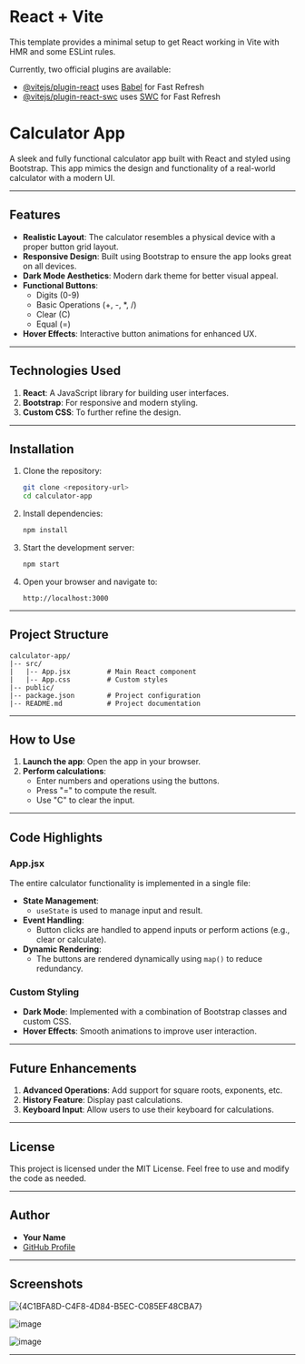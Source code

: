 # React + Vite

This template provides a minimal setup to get React working in Vite with HMR and some ESLint rules.

Currently, two official plugins are available:

- [@vitejs/plugin-react](https://github.com/vitejs/vite-plugin-react/blob/main/packages/plugin-react/README.md) uses [Babel](https://babeljs.io/) for Fast Refresh
- [@vitejs/plugin-react-swc](https://github.com/vitejs/vite-plugin-react-swc) uses [SWC](https://swc.rs/) for Fast Refresh

# Calculator App

A sleek and fully functional calculator app built with React and styled using Bootstrap. This app mimics the design and functionality of a real-world calculator with a modern UI.

---

## Features

- **Realistic Layout**: The calculator resembles a physical device with a proper button grid layout.
- **Responsive Design**: Built using Bootstrap to ensure the app looks great on all devices.
- **Dark Mode Aesthetics**: Modern dark theme for better visual appeal.
- **Functional Buttons**:
  - Digits (0-9)
  - Basic Operations (+, -, *, /)
  - Clear (C)
  - Equal (=)
- **Hover Effects**: Interactive button animations for enhanced UX.

---

## Technologies Used

1. **React**: A JavaScript library for building user interfaces.
2. **Bootstrap**: For responsive and modern styling.
3. **Custom CSS**: To further refine the design.

---

## Installation

1. Clone the repository:
   ```bash
   git clone <repository-url>
   cd calculator-app
   ```

2. Install dependencies:
   ```bash
   npm install
   ```

3. Start the development server:
   ```bash
   npm start
   ```

4. Open your browser and navigate to:
   ```
   http://localhost:3000
   ```

---

## Project Structure

```
calculator-app/
|-- src/
|   |-- App.jsx         # Main React component
|   |-- App.css         # Custom styles
|-- public/
|-- package.json        # Project configuration
|-- README.md           # Project documentation
```

---

## How to Use

1. **Launch the app**: Open the app in your browser.
2. **Perform calculations**:
   - Enter numbers and operations using the buttons.
   - Press "=" to compute the result.
   - Use "C" to clear the input.

---

## Code Highlights

### App.jsx

The entire calculator functionality is implemented in a single file:
- **State Management**:
  - `useState` is used to manage input and result.
- **Event Handling**:
  - Button clicks are handled to append inputs or perform actions (e.g., clear or calculate).
- **Dynamic Rendering**:
  - The buttons are rendered dynamically using `map()` to reduce redundancy.

### Custom Styling

- **Dark Mode**: Implemented with a combination of Bootstrap classes and custom CSS.
- **Hover Effects**: Smooth animations to improve user interaction.

---

## Future Enhancements

1. **Advanced Operations**: Add support for square roots, exponents, etc.
2. **History Feature**: Display past calculations.
3. **Keyboard Input**: Allow users to use their keyboard for calculations.

---

## License

This project is licensed under the MIT License. Feel free to use and modify the code as needed.

---

## Author

- **Your Name**
- [GitHub Profile](https://github.com/Kameshnic)

---



## Screenshots
![{4C1BFA8D-C4F8-4D84-B5EC-C085EF48CBA7}](https://github.com/user-attachments/assets/fc8ce2ac-fa92-4276-b430-d192d18da976)

![image](https://github.com/user-attachments/assets/fdd2948e-7268-4866-b913-8f2cdb28b5f9)

![image](https://github.com/user-attachments/assets/bcf2cc0d-603b-4180-ac35-45f424286ff9)


---

